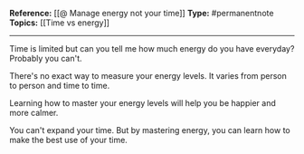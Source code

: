 **Reference:** [[@ Manage energy not your time]]
**Type:** #permanentnote 
**Topics:** [[Time vs energy]]

----
Time is limited but can you tell me how much energy do you have everyday? Probably you can't.

There's no exact way to measure your energy levels. It varies from person to person and time to time.

Learning how to master your energy levels will help you be happier and more calmer.

You can't expand your time. But by mastering energy, you can learn how to make the best use of your time.
